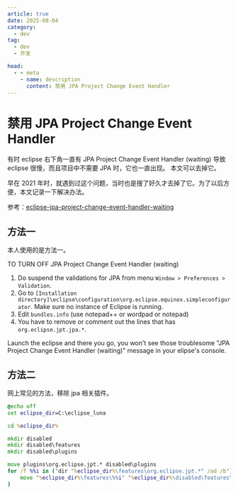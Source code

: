 ```yaml
---
article: true
date: 2025-08-04
category:
  - dev
tag:
  - dev
  - 开发

head:
  - - meta
    - name: description
      content: 禁用 JPA Project Change Event Handler
---
```


# 禁用 JPA Project Change Event Handler

有时 eclipse 右下角一直有 JPA Project Change Event Handler (waiting) 导致 eclipse 很慢，而且项目中不需要 JPA 时，它也一直出现。
本文可以去掉它。

早在 2021 年时，就遇到过这个问题，当时也是搜了好久才去掉了它。为了以后方便，本文记录一下解决办法。

参考：[eclipse-jpa-project-change-event-handler-waiting](https://stackoverflow.com/questions/19649847/eclipse-jpa-project-change-event-handler-waiting)

## 方法一

本人使用的是方法一。

TO TURN OFF JPA Project Change Event Handler (waiting)

1. Do suspend the validations for JPA from menu `Window > Preferences > Validation`.
2. Go to `[Installation directory]\eclipse\configuration\org.eclipse.equinox.simpleconfigurator`. Make sure no instance of Eclipse is running.
3. Edit `bundles.info` (use notepad++ or wordpad or notepad)
4. You have to remove or comment out the lines that has `org.eclipse.jpt.jpa.*`.

Launch the eclipse and there you go, you won't see those troublesome "JPA Project Change Event Handler (waiting)" message in your elipse's console.

## 方法二

网上常见的方法，移除 jpa 相关插件。

```bat
@echo off
set eclipse_dir=C:\eclipse_luna

cd %eclipse_dir%

mkdir disabled
mkdir disabled\features
mkdir disabled\plugins

move plugins\org.eclipse.jpt.* disabled\plugins
for /f %%i in ('dir "%eclipse_dir%\features\org.eclipse.jpt.*" /ad /b') do (
    move "%eclipse_dir%\features\%%i" "%eclipse_dir%\disabled\features\%%i"
)
```
